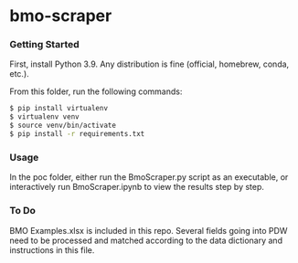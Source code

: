 # bmo-scraper
### Getting Started
First, install Python 3.9.  Any distribution is fine (official, homebrew, conda, etc.).

From this folder, run the following commands:
```sh
$ pip install virtualenv
$ virtualenv venv
$ source venv/bin/activate
$ pip install -r requirements.txt
```

### Usage
In the poc folder, either run the BmoScraper.py script as an executable, or interactively run BmoScraper.ipynb to view the results step by step.

### To Do
BMO Examples.xlsx is included in this repo.  Several fields going into PDW need to be processed and matched according to the data dictionary and instructions in this file.
